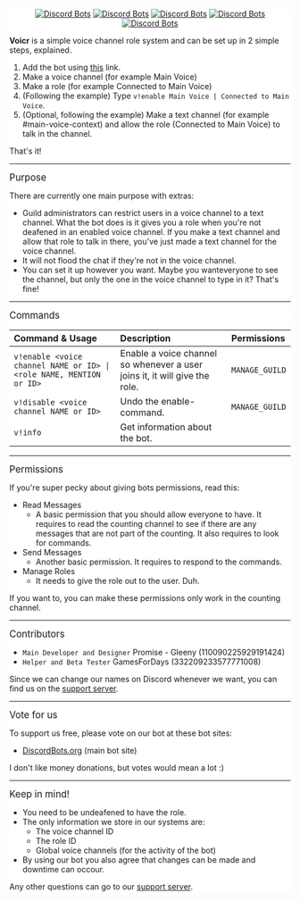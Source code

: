 
<div style="background:white url(https://i.imgur.com/QiCG7sd.png) repeat fixed;">
<div align="center">
  
[![Discord Bots](https://discordbots.org/api/widget/status/472842075310653447.svg)](https://discordbots.org/bot/472842075310653447) [![Discord Bots](https://discordbots.org/api/widget/servers/472842075310653447.svg)](https://discordbots.org/bot/472842075310653447) [![Discord Bots](https://discordbots.org/api/widget/upvotes/472842075310653447.svg)](https://discordbots.org/bot/472842075310653447) [![Discord Bots](https://discordbots.org/api/widget/lib/472842075310653447.svg)](https://discordbots.org/bot/472842075310653447) [![Discord Bots](https://discordbots.org/api/widget/owner/472842075310653447.svg)](https://discordbots.org/bot/472842075310653447)

</div>

**Voicr** is a simple voice channel role system and can be set up in 2 simple steps, explained.
1. Add the bot using [this](https://discordapp.com/oauth2/authorize?client_id=472842075310653447&permissions=268438528&scope=bot) link.
2. Make a voice channel (for example Main Voice)
3. Make a role (for example Connected to Main Voice)
4. (Following the example) Type `v!enable Main Voice | Connected to Main Voice`.
5. (Optional, following the example) Make a text channel (for example #main-voice-context) and allow the role (Connected to Main Voice) to talk in the channel.

That's it!
** **
<big>Purpose</big>

There are currently one main purpose with extras:
- Guild administrators can restrict users in a voice channel to a text channel. What the bot does is it gives you a role when you're not deafened in an enabled voice channel. If you make a text channel and allow that role to talk in there, you've just made a text channel for the voice channel.
- It will not flood the chat if they're not in the voice channel.
- You can set it up however you want. Maybe you wanteveryone to see the channel, but only the one in the voice channel to type in it? That's fine!

** **
<big>Commands</big>

| Command & Usage                                                    | Description                                           | Permissions    |
|:-------------------------------------------------------------------|:------------------------------------------------------|:---------------|
| `v!enable <voice channel NAME or ID> \| <role NAME, MENTION or ID>` | Enable a voice channel so whenever a user joins it, it will give the role. | `MANAGE_GUILD` |
| `v!disable <voice channel NAME or ID>`                             | Undo the enable-command. | `MANAGE_GUILD` |
| `v!info`                                                           | Get information about the bot. |

** **
<big>Permissions</big>

If you're super pecky about giving bots permissions, read this:
- Read Messages
	- A basic permission that you should allow everyone to have. It requires to read the counting channel to see if there are any messages that are not part of the counting. It also requires to look for commands.
- Send Messages
	- Another basic permission. It requires to respond to the commands.
- Manage Roles
	- It needs to give the role out to the user. Duh.

If you want to, you can make these permissions only work in the counting channel. 

** **
<big>Contributors</big>

- `Main Developer and Designer` Promise - Gleeny (110090225929191424)
- `Helper and Beta Tester` GamesForDays (332209233577771008)

Since we can change our names on Discord whenever we want, you can find us on the [support server](https://discord.gg/JbHX5U3).

** **
<big>Vote for us</big>

To support us free, please vote on our bot at these bot sites:
- [DiscordBots.org](https://discordbots.org/bot/472842075310653447/vote) (main bot site)

I don't like money donations, but votes would mean a lot :)

** **
<big>Keep in mind!</big>

- You need to be undeafened to have the role.
- The only information we store in our systems are:
	- The voice channel ID
	- The role ID
	- Global voice channels (for the activity of the bot)
- By using our bot you also agree that changes can be made and downtime can occour.

Any other questions can go to our [support server](https://discord.gg/JbHX5U3).
